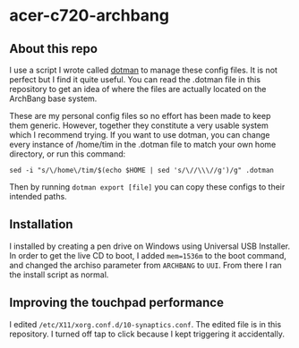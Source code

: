acer-c720-archbang
==================

## About this repo
I use a script I wrote called [dotman](http://github.com/tmlbl/dotman) to manage these config files. It is not perfect but I find it quite useful. You can read the .dotman file in this repository to get an idea of where the files are actually located on the ArchBang base system.

These are my personal config files so no effort has been made to keep them generic. However, together they constitute a very usable system which I recommend trying. If you want to use dotman, you can change every instance of /home/tim in the .dotman file to match your own home directory, or run this command:

`sed -i "s/\/home\/tim/$(echo $HOME | sed 's/\//\\\//g')/g" .dotman`

Then by running `dotman export [file]` you can copy these configs to their intended paths.

## Installation
I installed by creating a pen drive on Windows using Universal USB Installer. In order to get the live CD to boot, I added `mem=1536m` to the boot command, and changed the archiso parameter from `ARCHBANG` to `UUI`. From there I ran the install script as normal.

## Improving the touchpad performance
I edited `/etc/X11/xorg.conf.d/10-synaptics.conf`. The edited file is in this repository. I turned off tap to click because I kept triggering it accidentally.
